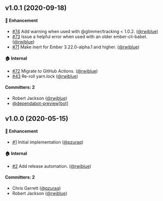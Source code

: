 ## v1.0.1 (2020-09-18)

#### :rocket: Enhancement
* [#74](https://github.com/ember-polyfills/ember-cache-primitive-polyfill/pull/74) Add warning when used with @glimmer/tracking < 1.0.2. ([@rwjblue](https://github.com/rwjblue))
* [#73](https://github.com/ember-polyfills/ember-cache-primitive-polyfill/pull/73) Issue a helpful error when used with an older ember-cli-babel. ([@rwjblue](https://github.com/rwjblue))
* [#71](https://github.com/ember-polyfills/ember-cache-primitive-polyfill/pull/71) Make inert for Ember 3.22.0-alpha.1 and higher. ([@rwjblue](https://github.com/rwjblue))

#### :house: Internal
* [#72](https://github.com/ember-polyfills/ember-cache-primitive-polyfill/pull/72) Migrate to GitHub Actions. ([@rwjblue](https://github.com/rwjblue))
* [#43](https://github.com/ember-polyfills/ember-cache-primitive-polyfill/pull/43) Re-roll yarn.lock ([@rwjblue](https://github.com/rwjblue))

#### Committers: 2
- Robert Jackson ([@rwjblue](https://github.com/rwjblue))
- [@dependabot-preview[bot]](https://github.com/apps/dependabot-preview)


## v1.0.0 (2020-05-15)

#### :rocket: Enhancement
* [#1](https://github.com/ember-polyfills/ember-cache-primitive-polyfill/pull/1) Initial implementation ([@pzuraq](https://github.com/pzuraq))

#### :house: Internal
* [#2](https://github.com/ember-polyfills/ember-cache-primitive-polyfill/pull/2) Add release automation. ([@rwjblue](https://github.com/rwjblue))

#### Committers: 2
- Chris Garrett ([@pzuraq](https://github.com/pzuraq))
- Robert Jackson ([@rwjblue](https://github.com/rwjblue))


